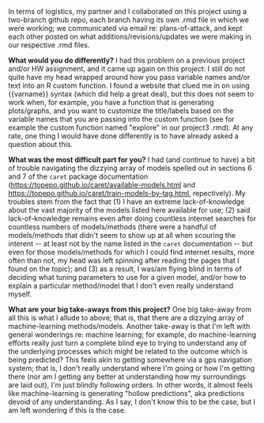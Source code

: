 In terms of logistics, my partner and I collaborated on this project using a two-branch github repo, each branch having its own .rmd file in which we were working; we communicated via email re: plans-of-attack, and kept each other posted on what additions/revisions/updates we were making in our respective .rmd files.

**What would you do differently?**  I had this problem on a previous project and/or HW assignment, and it came up again on this project:  I still do not quite have my head wrapped around how you pass variable names and/or text into an R custom function.  I found a website that clued me in on using {{varname}} syntax (which did help a great deal), but this does not seem to work when, for example, you have a function that is generating plots/graphs, and you want to customize the title/labels based on the variable names that you are passing into the custom function (see for example the custom function named "explore" in our project3 .rmd).  At any rate, one thing I would have done differently is to have already asked a question about this.

**What was the most difficult part for you?**  I had (and continue to have) a bit of trouble navigating the dizzying array of models spelled out in sections 6 and 7 of the `caret` package documentation (https://topepo.github.io/caret/available-models.html and https://topepo.github.io/caret/train-models-by-tag.html, repectively).  My troubles stem from the fact that (1) I have an extreme lack-of-knowledge about the vast majority of the models listed here available for use; (2) said lack-of-knowledge remains even after doing countless internet searches for countless numbers of models/methods (there were a handful of models/methods that didn't seem to show up at all when scouring the interent -- at least not by the name listed in the `caret` documentation -- but even for those models/methods for which I could find internet results, more often than not, my head was left spinning after reading the pages that I found on the topic); and (3) as a result, I was/am flying blind in terms of deciding what tuning parameters to use for a given model, and/or how to explain a particular method/model that I don't even really understand myself.

**What are your big take-aways from this project?**  One big take-away from all this is what I allude to above; that is, that there are a dizzying array of machine-learning methods/models.  Another take-away is that I'm left with general wonderings re: machine learning; for example, do machine-learning efforts really just turn a complete blind eye to trying to understand any of the underlying processes which might be related to the outcome which is being predicted?  This feels akin to getting somewhere via a gps navigation system; that is, I don't really understand where I'm going or how I'm getting there (nor am I getting any better at understanding how my surroundings are laid out), I'm just blindly following orders.  In other words, it almost feels like machine-learning is generating "hollow predictions", aka predictions devoid of any understanding.  As I say, I don't know this to be the case, but I am left wondering if this is the case.
